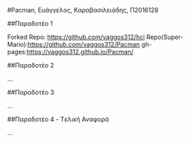 
#Pacman, Ευάγγελος, Καραβασιλειάδης, Π2016128

##Παραδοτέο 1

Forked Repo: https://github.com/vaggos312/hci Repo(Super-Mario):https://github.com/vaggos312/Pacman gh-pages:https://vaggos312.github.io/Pacman/

##Παραδοτέο 2

...

##Παραδοτέο 3

...

##Παραδοτέο 4 - Tελική Αναφορά

...
